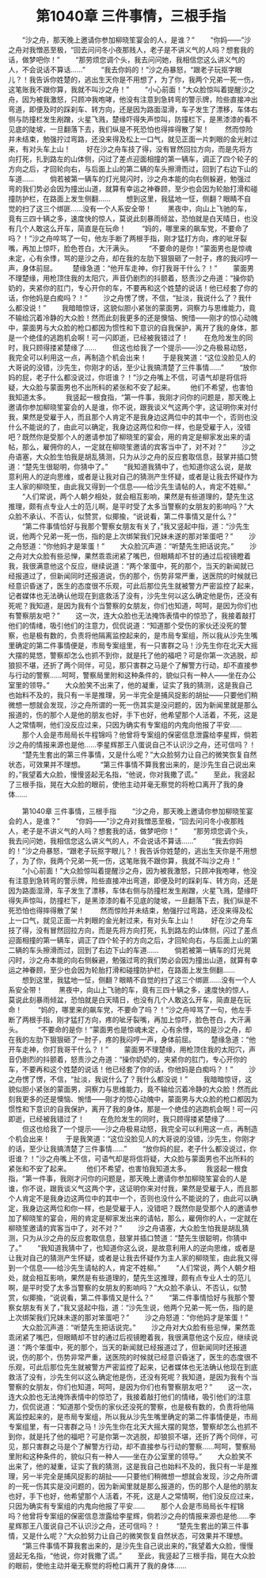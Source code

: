 # 　　第1040章 三件事情，三根手指
　　“沙之舟，那天晚上邀请你参加柳晓笙宴会的人，是谁？”
　　“你妈——”沙之舟对我憎恶至极，“回去问问冬小夜那贱人，老子是不讲义气的人吗？想套我的话，做梦吧你！”
　　“那劳烦您调个头，我去问问她，我相信您这么讲义气的人，不会说话不算话……”
　　“我去你妈的！”沙之舟暴怒，“跟老子玩抠字眼儿？！我告诉你姓楚的，逃出生天你是不用想了，为了你，我两个兄弟一死一伤，这笔账我不跟你算，我就不叫沙之舟！”
　　“小心前面！”大众脸惊叫着提醒沙之舟，因为被我激怒，只顾冲我咆哮，他没有注意到急转弯的警示牌，险些直接冲出弯道，即便及时的踩刹车、转方向，还是因为路面湿滑，车子发生了漂移，车体右侧与防撞栏发生剐蹭，火星飞溅，楚缘吓得失声惊叫，防撞栏下，是黑漆漆的看不见底的陡坡，一旦翻落下去，我们纵是不死恐怕也得摔得散了架！
　　然而惊险并未结束，勉强拧过弯路，还没来得及松上一口气，就见正面一片刺眼的金光射过来，有对头车上山！
　　好在沙之舟车技了得，没有冒然回拉方向，而是先将方向打死，扎到路左的山体侧，闪过了差点迎面相撞的第一辆车，调正了四个轮子的方向之后，才回轮向右，与后面上山的第二辆的车头擦滑而过，回到了右边下山的车道……
　　倘若被第一辆车的灯光晃闪时，沙之舟本能的向右侧躲避，勉强过弯的我们势必会因为撞出山道，就算有幸运之神眷顾，至少也会因为轮胎打滑和碰撞防护栏，在路面上发生侧翻……
　　想到这里，我猛地一怔，侧翻？眼睛不自觉的扫了这三个绑匪……没有一个人系安全带！
　　黑夜中，向山上飞驰的车，竟有三四十辆之多，速度快的惊人，莫说此刻暴雨倾盆，恐怕就是白天晴日，也没有几个人敢这么开车，简直是在玩命！
　　“妈的，哪里来的飙车党，不要命了吗？！”沙之舟啐骂了一句，他左手断了两根手指，刚才猛打方向，疼的呲牙裂嘴，再加上惊吓，脸色苍白，大汗满头。
　　“不要命的是你！”蒙面男也是惊魂未定，心有余悸，骂的是沙之舟，却在我的左肋下狠狠砸了一肘子，疼的我闷哼一声，身体前屈。
　　楚缘急道：“他开车走神，你打我哥干什么？！”
　　蒙面男不理楚缘，用枪顶住我的太阳穴，声音仍剧烈的抖颤着，怒责沙之舟道：“操你奶奶的，夹紧你的肛门，专心开你的车，不要再和这个姓楚的说话！他已经套了你的话，你他妈是白痴吗？！”
　　沙之舟愣了愣，不信，“扯淡，我说什么了？我什么都没说！”
　　我暗暗惊讶，这貌似胆小紧张的蒙面男，洞察力与思维能力，竟不输给沉着冷静的大众脸！然而此刻我更多的还是懊恼、惋惜——刚才的惊心动魄中，蒙面男与大众脸的枪口都因为惯性和下意识的自我保护，离开了我的身体，那是一个绝佳的逃跑机会啊！可一闪即逝，已经被我错过了！
　　在危险发生的同时，我只顾得搂紧楚缘了……
　　但这也给我了一个提示——沙之舟极易动怒，我完全可以利用这一点，再制造个机会出来！
　　于是我笑道：“这位没脸见人的大哥说的没错，沙先生，你刚才的话，至少让我搞清楚了三件事情……”
　　“放你妈的屁，老子什么都没说过，你诳谁？！”沙之舟嘴上不信，可语气却是将信将疑，大众脸与蒙面男也不出所料的紧张和不安了起来。
　　他们不希望，也害怕我知道太多。
　　我竖起一根食指，“第一件事，我刚才问你的问题是，那天晚上邀请你参加柳晓笙宴会的人是谁，你不说，跟我谈义气这两个字，这证明你来对付我，果然是受雇于人，而且那个人肯定不是我身边这两位中的其中一个，否则也没什么不能说的了，由此可以确定，我身边这两位和你一样，也是受雇于人，没错吧？既然你是受那个人的邀请参加了柳晓笙的宴会，用的肯定是柳家发出来的请帖，那么，雇佣你的人，一定就在柳晓笙邀请的宾客当中了，对不对？”
　　沙之舟语塞，大众脸生怕我是胡乱猜测，只为从沙之舟的反应套取信息，鼓掌并插口赞道：“楚先生很聪明，你猜中了。”
　　“我知道我猜中了，也知道你这么说，是故意利用人的逆向思维，或者是让我对自己的猜测产生怀疑，或者是让我去怀疑作为主人家的柳晓笙，由此我又得到一个信息——给沙先生请帖的人，肯定不姓柳。”
　　“人们常说，两个人朝夕相处，就会相互影响，果然是有些道理的，楚先生这推理，颇有点专业人士的范儿啊，是平时受了太多当警察的女朋友的影响吗？”大众脸不承认、不否认，似赞赏，似揶揄，“说说看，第二件事情又是什么？”
　　“第二件事情恰好与我那个警察女朋友有关了，”我又竖起中指，道：“沙先生说，他两个兄弟一死一伤，指的是上次绑架我们兄妹未遂的那对笨蛋吧？”
　　沙之舟怒道：“你他妈才是笨蛋！”
　　大众脸沉声道：“听楚先生把话说完。”
　　沙之舟对大众脸有些忌惮，果然乖乖闭紧了嘴巴，但眼睛却不甘的通过后视镜瞪着我，我很满意他这个反应，继续说道：“两个笨蛋中，死的那个，当天的新闻就已经报道过了，但新闻同时还报道说，伤的那个，伤势非常严重，送医院的时候就已经意识昏迷了，医生的态度很不乐观，可此后那位先生就被警方严密监控了起来，记者媒体也无法确认他现在到底救活了没有，沙先生何以这么确定他是伤，还没有死呢？我知道，是因为我有个当警察的女朋友，你们也知道，呵呵，是因为你们也有警察朋友吧？”
　　这一次，连大众脸也无法掩饰表情中的惊恐了，我接着敲打他们的情绪，吸引他们的注意力，侃侃说道：“知道那个受伤的家伙还没死的警察，也是极有数的，负责将他隔离监控起来的，是市局专案组，所以我从沙先生嘴里确定的第二件事情便是，市局专案组里，有一只害群之马！沙先生你在北天大摇大摆的晃悠，警察却怎么也抓不到你，就是托了他的福吧？可是你第一次逃脱，却狼狈不堪，还折了两个同伴，可见，那只害群之马是个了解警方行动，却不直接参与行动的警察……呵呵，警察局里附和这种条件的，貌似只有一种人——坐在办公室里的领导。”
　　大众脸笑不出来了，他的凝重，证实了我的猜测，这是我自己也始料不及的，我只有一半是推理，另一半完全是捕风捉影的胡扯——只要他们稍微想一想就会发现，沙之舟所谓的一死一伤其实是没问题的，因为新闻里就是那么报道的，伤的那个人是他的朋友也好，手下也好，他希望那个人活着，不死，这是人之常情啊，他们没反应过来，只因为确实有专案组的内鬼向他报了平安……
　　那个人会是市局局长牛程锦吗？他曾将专案组的保密信息泄露给李星辉，倘若沙之舟的情报来源也是他……李星辉那王八蛋说自己不认识沙之舟，还可信吗？！
　　“楚先生套出的第三件事情，又是什么呢？”大众脸努力让自己的微笑恢复自然状态，可效果并不理想。
　　“第三件事情不算我套出来的，是沙先生自己说出来的，”我望着大众脸，慢慢竖起无名指，“他说，你对我撒了谎。”
　　至此，我竖起了三根手指，晃在大众脸的眼前，使他主动并毫无察觉的将枪口离开了我的身体……

　　第1040章 三件事情，三根手指
　　“沙之舟，那天晚上邀请你参加柳晓笙宴会的人，是谁？”
　　“你妈——”沙之舟对我憎恶至极，“回去问问冬小夜那贱人，老子是不讲义气的人吗？想套我的话，做梦吧你！”
　　“那劳烦您调个头，我去问问她，我相信您这么讲义气的人，不会说话不算话……”
　　“我去你妈的！”沙之舟暴怒，“跟老子玩抠字眼儿？！我告诉你姓楚的，逃出生天你是不用想了，为了你，我两个兄弟一死一伤，这笔账我不跟你算，我就不叫沙之舟！”
　　“小心前面！”大众脸惊叫着提醒沙之舟，因为被我激怒，只顾冲我咆哮，他没有注意到急转弯的警示牌，险些直接冲出弯道，即便及时的踩刹车、转方向，还是因为路面湿滑，车子发生了漂移，车体右侧与防撞栏发生剐蹭，火星飞溅，楚缘吓得失声惊叫，防撞栏下，是黑漆漆的看不见底的陡坡，一旦翻落下去，我们纵是不死恐怕也得摔得散了架！
　　然而惊险并未结束，勉强拧过弯路，还没来得及松上一口气，就见正面一片刺眼的金光射过来，有对头车上山！
　　好在沙之舟车技了得，没有冒然回拉方向，而是先将方向打死，扎到路左的山体侧，闪过了差点迎面相撞的第一辆车，调正了四个轮子的方向之后，才回轮向右，与后面上山的第二辆的车头擦滑而过，回到了右边下山的车道……
　　倘若被第一辆车的灯光晃闪时，沙之舟本能的向右侧躲避，勉强过弯的我们势必会因为撞出山道，就算有幸运之神眷顾，至少也会因为轮胎打滑和碰撞防护栏，在路面上发生侧翻……
　　想到这里，我猛地一怔，侧翻？眼睛不自觉的扫了这三个绑匪……没有一个人系安全带！
　　黑夜中，向山上飞驰的车，竟有三四十辆之多，速度快的惊人，莫说此刻暴雨倾盆，恐怕就是白天晴日，也没有几个人敢这么开车，简直是在玩命！
　　“妈的，哪里来的飙车党，不要命了吗？！”沙之舟啐骂了一句，他左手断了两根手指，刚才猛打方向，疼的呲牙裂嘴，再加上惊吓，脸色苍白，大汗满头。
　　“不要命的是你！”蒙面男也是惊魂未定，心有余悸，骂的是沙之舟，却在我的左肋下狠狠砸了一肘子，疼的我闷哼一声，身体前屈。
　　楚缘急道：“他开车走神，你打我哥干什么？！”
　　蒙面男不理楚缘，用枪顶住我的太阳穴，声音仍剧烈的抖颤着，怒责沙之舟道：“操你奶奶的，夹紧你的肛门，专心开你的车，不要再和这个姓楚的说话！他已经套了你的话，你他妈是白痴吗？！”
　　沙之舟愣了愣，不信，“扯淡，我说什么了？我什么都没说！”
　　我暗暗惊讶，这貌似胆小紧张的蒙面男，洞察力与思维能力，竟不输给沉着冷静的大众脸！然而此刻我更多的还是懊恼、惋惜——刚才的惊心动魄中，蒙面男与大众脸的枪口都因为惯性和下意识的自我保护，离开了我的身体，那是一个绝佳的逃跑机会啊！可一闪即逝，已经被我错过了！
　　在危险发生的同时，我只顾得搂紧楚缘了……
　　但这也给我了一个提示——沙之舟极易动怒，我完全可以利用这一点，再制造个机会出来！
　　于是我笑道：“这位没脸见人的大哥说的没错，沙先生，你刚才的话，至少让我搞清楚了三件事情……”
　　“放你妈的屁，老子什么都没说过，你诳谁？！”沙之舟嘴上不信，可语气却是将信将疑，大众脸与蒙面男也不出所料的紧张和不安了起来。
　　他们不希望，也害怕我知道太多。
　　我竖起一根食指，“第一件事，我刚才问你的问题是，那天晚上邀请你参加柳晓笙宴会的人是谁，你不说，跟我谈义气这两个字，这证明你来对付我，果然是受雇于人，而且那个人肯定不是我身边这两位中的其中一个，否则也没什么不能说的了，由此可以确定，我身边这两位和你一样，也是受雇于人，没错吧？既然你是受那个人的邀请参加了柳晓笙的宴会，用的肯定是柳家发出来的请帖，那么，雇佣你的人，一定就在柳晓笙邀请的宾客当中了，对不对？”
　　沙之舟语塞，大众脸生怕我是胡乱猜测，只为从沙之舟的反应套取信息，鼓掌并插口赞道：“楚先生很聪明，你猜中了。”
　　“我知道我猜中了，也知道你这么说，是故意利用人的逆向思维，或者是让我对自己的猜测产生怀疑，或者是让我去怀疑作为主人家的柳晓笙，由此我又得到一个信息——给沙先生请帖的人，肯定不姓柳。”
　　“人们常说，两个人朝夕相处，就会相互影响，果然是有些道理的，楚先生这推理，颇有点专业人士的范儿啊，是平时受了太多当警察的女朋友的影响吗？”大众脸不承认、不否认，似赞赏，似揶揄，“说说看，第二件事情又是什么？”
　　“第二件事情恰好与我那个警察女朋友有关了，”我又竖起中指，道：“沙先生说，他两个兄弟一死一伤，指的是上次绑架我们兄妹未遂的那对笨蛋吧？”
　　沙之舟怒道：“你他妈才是笨蛋！”
　　大众脸沉声道：“听楚先生把话说完。”
　　沙之舟对大众脸有些忌惮，果然乖乖闭紧了嘴巴，但眼睛却不甘的通过后视镜瞪着我，我很满意他这个反应，继续说道：“两个笨蛋中，死的那个，当天的新闻就已经报道过了，但新闻同时还报道说，伤的那个，伤势非常严重，送医院的时候就已经意识昏迷了，医生的态度很不乐观，可此后那位先生就被警方严密监控了起来，记者媒体也无法确认他现在到底救活了没有，沙先生何以这么确定他是伤，还没有死呢？我知道，是因为我有个当警察的女朋友，你们也知道，呵呵，是因为你们也有警察朋友吧？”
　　这一次，连大众脸也无法掩饰表情中的惊恐了，我接着敲打他们的情绪，吸引他们的注意力，侃侃说道：“知道那个受伤的家伙还没死的警察，也是极有数的，负责将他隔离监控起来的，是市局专案组，所以我从沙先生嘴里确定的第二件事情便是，市局专案组里，有一只害群之马！沙先生你在北天大摇大摆的晃悠，警察却怎么也抓不到你，就是托了他的福吧？可是你第一次逃脱，却狼狈不堪，还折了两个同伴，可见，那只害群之马是个了解警方行动，却不直接参与行动的警察……呵呵，警察局里附和这种条件的，貌似只有一种人——坐在办公室里的领导。”
　　大众脸笑不出来了，他的凝重，证实了我的猜测，这是我自己也始料不及的，我只有一半是推理，另一半完全是捕风捉影的胡扯——只要他们稍微想一想就会发现，沙之舟所谓的一死一伤其实是没问题的，因为新闻里就是那么报道的，伤的那个人是他的朋友也好，手下也好，他希望那个人活着，不死，这是人之常情啊，他们没反应过来，只因为确实有专案组的内鬼向他报了平安……
　　那个人会是市局局长牛程锦吗？他曾将专案组的保密信息泄露给李星辉，倘若沙之舟的情报来源也是他……李星辉那王八蛋说自己不认识沙之舟，还可信吗？！
　　“楚先生套出的第三件事情，又是什么呢？”大众脸努力让自己的微笑恢复自然状态，可效果并不理想。
　　“第三件事情不算我套出来的，是沙先生自己说出来的，”我望着大众脸，慢慢竖起无名指，“他说，你对我撒了谎。”
　　至此，我竖起了三根手指，晃在大众脸的眼前，使他主动并毫无察觉的将枪口离开了我的身体……
